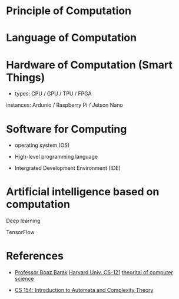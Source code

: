 # Principle of Computation

# Language of Computation

# Hardware of Computation (Smart Things)

* types: CPU / GPU / TPU / FPGA 

instances: Ardunio / Raspberry Pi / Jetson Nano

# Software for Computing 

* operating system (OS)

* High-level programming language 

* Intergrated Development Environment (IDE)

# Artificial intelligence based on computation

Deep learning

TensorFlow 

# References

* [Professor Boaz Barak](https://www.boazbarak.org/)  [Harvard Univ. CS-121](https://cs121.boazbarak.org/) [theorital of computer science](computation.md) 
  
  
* [CS 154: Introduction to Automata and Complexity Theory](https://omereingold.wordpress.com/cs-154-introduction-to-automata-and-complexity-theory/)


